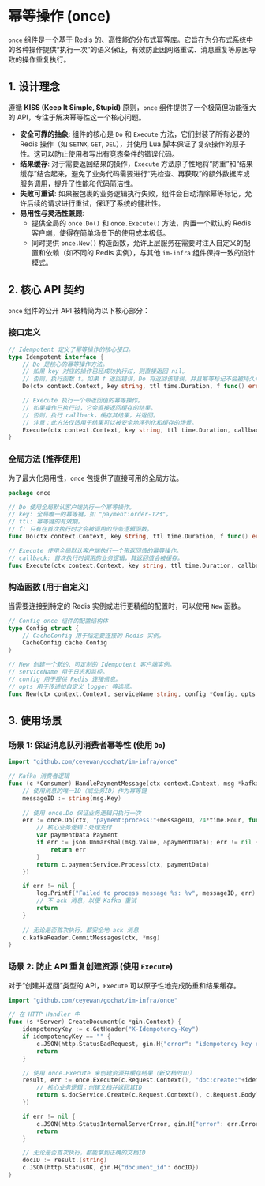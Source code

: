 # 幂等操作 (once)

`once` 组件是一个基于 Redis 的、高性能的分布式幂等库。它旨在为分布式系统中的各种操作提供“执行一次”的语义保证，有效防止因网络重试、消息重复等原因导致的操作重复执行。

## 1. 设计理念

遵循 **KISS (Keep It Simple, Stupid)** 原则，`once` 组件提供了一个极简但功能强大的 API，专注于解决幂等性这一个核心问题。

- **安全可靠的抽象**: 组件的核心是 `Do` 和 `Execute` 方法，它们封装了所有必要的 Redis 操作（如 `SETNX`, `GET`, `DEL`），并使用 Lua 脚本保证了复杂操作的原子性。这可以防止使用者写出有竞态条件的错误代码。
- **结果缓存**: 对于需要返回结果的操作，`Execute` 方法原子性地将“防重”和“结果缓存”结合起来，避免了业务代码需要进行“先检查、再获取”的额外数据库或服务调用，提升了性能和代码简洁性。
- **失败可重试**: 如果被包裹的业务逻辑执行失败，组件会自动清除幂等标记，允许后续的请求进行重试，保证了系统的健壮性。
- **易用性与灵活性兼顾**:
    - 提供全局的 `once.Do()` 和 `once.Execute()` 方法，内置一个默认的 Redis 客户端，使得在简单场景下的使用成本极低。
    - 同时提供 `once.New()` 构造函数，允许上层服务在需要时注入自定义的配置和依赖（如不同的 Redis 实例），与其他 `im-infra` 组件保持一致的设计模式。

## 2. 核心 API 契约

`once` 组件的公开 API 被精简为以下核心部分：

### 接口定义

```go
// Idempotent 定义了幂等操作的核心接口。
type Idempotent interface {
    // Do 是核心的幂等操作方法。
    // 如果 key 对应的操作已经成功执行过，则直接返回 nil。
    // 否则，执行函数 f。如果 f 返回错误，Do 将返回该错误，并且幂等标记不会被持久化，允许重试。
    Do(ctx context.Context, key string, ttl time.Duration, f func() error) error

    // Execute 执行一个带返回值的幂等操作。
    // 如果操作已执行过，它会直接返回缓存的结果。
    // 否则，执行 callback，缓存其结果，并返回。
    // 注意：此方法仅适用于结果可以被安全地序列化和缓存的场景。
    Execute(ctx context.Context, key string, ttl time.Duration, callback func() (any, error)) (any, error)
}
```

### 全局方法 (推荐使用)

为了最大化易用性，`once` 包提供了直接可用的全局方法。

```go
package once

// Do 使用全局默认客户端执行一个幂等操作。
// key: 全局唯一的幂等键，如 "payment:order-123"。
// ttl: 幂等键的有效期。
// f: 只有在首次执行时才会被调用的业务逻辑函数。
func Do(ctx context.Context, key string, ttl time.Duration, f func() error) error

// Execute 使用全局默认客户端执行一个带返回值的幂等操作。
// callback: 首次执行时调用的业务逻辑，其返回值会被缓存。
func Execute(ctx context.Context, key string, ttl time.Duration, callback func() (any, error)) (any, error)
```

### 构造函数 (用于自定义)

当需要连接到特定的 Redis 实例或进行更精细的配置时，可以使用 `New` 函数。

```go
// Config once 组件的配置结构体
type Config struct {
    // CacheConfig 用于指定要连接的 Redis 实例。
    CacheConfig cache.Config
}

// New 创建一个新的、可定制的 Idempotent 客户端实例。
// serviceName 用于日志和监控。
// config 用于提供 Redis 连接信息。
// opts 用于传递如自定义 logger 等选项。
func New(ctx context.Context, serviceName string, config *Config, opts ...Option) (Idempotent, error)
```

## 3. 使用场景

### 场景 1: 保证消息队列消费者幂等性 (使用 `Do`)

```go
import "github.com/ceyewan/gochat/im-infra/once"

// Kafka 消费者逻辑
func (c *Consumer) HandlePaymentMessage(ctx context.Context, msg *kafka.Message) {
    // 使用消息的唯一ID（或业务ID）作为幂等键
    messageID := string(msg.Key)
    
    // 使用 once.Do 保证业务逻辑只执行一次
    err := once.Do(ctx, "payment:process:"+messageID, 24*time.Hour, func() error {
        // 核心业务逻辑：处理支付
        var paymentData Payment
        if err := json.Unmarshal(msg.Value, &paymentData); err != nil {
            return err
        }
        return c.paymentService.Process(ctx, paymentData)
    })

    if err != nil {
        log.Printf("Failed to process message %s: %v", messageID, err)
        // 不 ack 消息，以便 Kafka 重试
        return
    }
    
    // 无论是否首次执行，都安全地 ack 消息
    c.kafkaReader.CommitMessages(ctx, *msg)
}
```

### 场景 2: 防止 API 重复创建资源 (使用 `Execute`)

对于“创建并返回”类型的 API，`Execute` 可以原子性地完成防重和结果缓存。

```go
import "github.com/ceyewan/gochat/im-infra/once"

// 在 HTTP Handler 中
func (s *Server) CreateDocument(c *gin.Context) {
    idempotencyKey := c.GetHeader("X-Idempotency-Key")
    if idempotencyKey == "" {
        c.JSON(http.StatusBadRequest, gin.H{"error": "idempotency key required"})
        return
    }

    // 使用 once.Execute 来创建资源并缓存结果（新文档的ID）
    result, err := once.Execute(c.Request.Context(), "doc:create:"+idempotencyKey, 48*time.Hour, func() (any, error) {
        // 核心业务逻辑：创建文档并返回其ID
        return s.docService.Create(c.Request.Context(), c.Request.Body)
    })

    if err != nil {
        c.JSON(http.StatusInternalServerError, gin.H{"error": err.Error()})
        return
    }

    // 无论是否首次执行，都能拿到正确的文档ID
    docID := result.(string)
    c.JSON(http.StatusOK, gin.H{"document_id": docID})
}